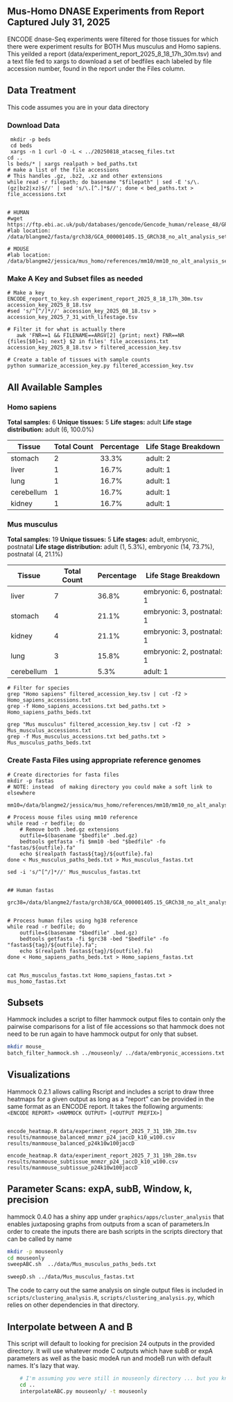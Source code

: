 ## Mus-Homo DNASE Experiments from Report Captured July 31, 2025

ENCODE dnase-Seq experiments were filtered for those tissues for which there were experiment results for BOTH Mus musculus and Homo sapiens. This yeilded a report (data/experiment_report_2025_8_18_17h_30m.tsv) and a text file fed to xargs to download a set of bedfiles each labeled by file accession number, found in the report under the Files column.


## Data Treatment
This code assumes you are in your data directory
### Download Data
```
 mkdir -p beds
 cd beds
 xargs -n 1 curl -O -L < ../20250818_atacseq_files.txt
cd ..
ls beds/* | xargs realpath > bed_paths.txt
# make a list of the file accessions
# This handles .gz, .bz2, .xz and other extensions
while read -r filepath; do basename "$filepath" | sed -E 's/\.(gz|bz2|xz)$//' | sed 's/\.[^.]*$//'; done < bed_paths.txt > file_accessions.txt


# HUMAN
#wget https://ftp.ebi.ac.uk/pub/databases/gencode/Gencode_human/release_48/GRCh38.p14.genome.fa.gz
#lab location: /data/blangme2/fasta/grch38/GCA_000001405.15_GRCh38_no_alt_analysis_set.fna

# MOUSE
#lab location: /data/blangme2/jessica/mus_homo/references/mm10/mm10_no_alt_analysis_set_ENCODE.fasta 

```

### Make A Key and Subset files as needed 
```
# Make a key
ENCODE_report_to_key.sh experiment_report_2025_8_18_17h_30m.tsv accession_key_2025_8_18.tsv
#sed 's/^[^/]*//' accession_key_2025_08_18.tsv > accession_key_2025_7_31_with_lifestage.tsv

# Filter it for what is actually there
   awk 'FNR==1 && FILENAME==ARGV[2] {print; next} FNR==NR {files[$0]=1; next} $2 in files' file_accessions.txt accession_key_2025_8_18.tsv > filtered_accession_key.tsv

# Create a table of tissues with sample counts
python summarize_accession_key.py filtered_accession_key.tsv
```
## All Available Samples

### Homo sapiens

**Total samples:** 6
**Unique tissues:** 5
**Life stages:** adult
**Life stage distribution:** adult (6, 100.0%)

| Tissue | Total Count | Percentage | Life Stage Breakdown |
|--------|-------------|------------|----------------------|
| stomach | 2 | 33.3% | adult: 2 |
| liver | 1 | 16.7% | adult: 1 |
| lung | 1 | 16.7% | adult: 1 |
| cerebellum | 1 | 16.7% | adult: 1 |
| kidney | 1 | 16.7% | adult: 1 |

### Mus musculus

**Total samples:** 19
**Unique tissues:** 5
**Life stages:** adult, embryonic, postnatal
**Life stage distribution:** adult (1, 5.3%), embryonic (14, 73.7%), postnatal (4, 21.1%)

| Tissue | Total Count | Percentage | Life Stage Breakdown |
|--------|-------------|------------|----------------------|
| liver | 7 | 36.8% | embryonic: 6, postnatal: 1 |
| stomach | 4 | 21.1% | embryonic: 3, postnatal: 1 |
| kidney | 4 | 21.1% | embryonic: 3, postnatal: 1 |
| lung | 3 | 15.8% | embryonic: 2, postnatal: 1 |
| cerebellum | 1 | 5.3% | adult: 1 |

```
# Filter for species
grep "Homo sapiens" filtered_accession_key.tsv | cut -f2 > Homo_sapiens_accessions.txt
grep -f Homo_sapiens_accessions.txt bed_paths.txt > Homo_sapiens_paths_beds.txt

grep "Mus musculus" filtered_accession_key.tsv | cut -f2  > Mus_musculus_accessions.txt
grep -f Mus_musculus_accessions.txt bed_paths.txt > Mus_musculus_paths_beds.txt

```

### Create Fasta Files using appropriate reference genomes

```
# Create directories for fasta files
mkdir -p fastas
# NOTE: instead  of making directory you could make a soft link to elsewhere

mm10=/data/blangme2/jessica/mus_homo/references/mm10/mm10_no_alt_analysis_set_ENCODE.fasta 

# Process mouse files using mm10 reference
while read -r bedfile; do
    # Remove both .bed.gz extensions
    outfile=$(basename "$bedfile" .bed.gz)
    bedtools getfasta -fi $mm10 -bed "$bedfile" -fo "fastas/${outfile}.fa"
    echo $(realpath fastas${tag}/${outfile}.fa)
done < Mus_musculus_paths_beds.txt > Mus_musculus_fastas.txt

sed -i 's/^[^/]*//' Mus_musculus_fastas.txt


## Human fastas

grc38=/data/blangme2/fasta/grch38/GCA_000001405.15_GRCh38_no_alt_analysis_set.fna


# Process human files using hg38 reference  
while read -r bedfile; do
    outfile=$(basename "$bedfile" .bed.gz)
    bedtools getfasta -fi $grc38 -bed "$bedfile" -fo "fastas${tag}/${outfile}.fa";
    echo $(realpath fastas${tag}/${outfile}.fa)
done < Homo_sapiens_paths_beds.txt > Homo_sapiens_fastas.txt


cat Mus_musculus_fastas.txt Homo_sapiens_fastas.txt > mus_homo_fastas.txt
```


## Subsets
Hammock includes a script to filter hammock output files to contain only the pairwise comparisons for a list of file accessions so that hammock does not need to be run again to have hammock output for only that subset.

```bash
mkdir mouse_
batch_filter_hammock.sh ../mouseonly/ ../data/embryonic_accessions.txt

```



## Visualizations
Hammock 0.2.1 allows calling Rscript and includes a script to draw three heatmaps for a given output as long as a "report" can be provided in the same format as an ENCODE report. It takes the following arguments: `<ENCODE REPORT> <HAMMOCK OUTPUT> [<OUTPUT PREFIX>]` 

```{bash}

encode_heatmap.R data/experiment_report_2025_7_31_19h_28m.tsv results/manmouse_balanced_mnmzr_p24_jaccD_k10_w100.csv results/manmouse_balanced_p24k10w100jaccD

encode_heatmap.R data/experiment_report_2025_7_31_19h_28m.tsv results/manmouse_subtissue_mnmzr_p24_jaccD_k10_w100.csv results/manmouse_subtissue_p24k10w100jaccD

```

## Parameter Scans: expA, subB, Window, k, precision

hammock 0.4.0 has a shiny app under `graphics/apps/cluster_analysis` that enables juxtaposing graphs from outputs from a scan of parameters.In order to create the inputs there are bash scripts in the scripts directory that can be called by name

```bash
mkdir -p mouseonly
cd mouseonly
sweepABC.sh  ../data/Mus_musculus_paths_beds.txt

sweepD.sh ../data/Mus_musculus_fastas.txt

```
The code to carry out the same analysis on single output files is included in `scripts/clustering_analysis.R`, `scripts/clustering_analysis.py`, which relies on other dependencies in that directory.

## Interpolate between A and B
This script will default to looking for precision 24 outputs in the provided directory. It will use whatever mode C outputs which have subB or expA parameters as well as the basic modeA run and modeB run with default names. It's lazy that way.

```bash
    # I'm assuming you were still in mouseonly directory ... but you know how to use relative paths
    cd ..
    interpolateABC.py mouseonly/ -t mouseonly 

```